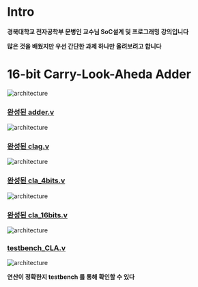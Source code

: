# Intro

**경북대학교 전자공학부 문병인 교수님 SoC설계 및 프로그래밍 강의입니다**

**많은 것을 배웠지만 우선 간단한 과제 하나만 올려보려고 합니다**

# 16-bit Carry-Look-Aheda Adder

![architecture](https://postfiles.pstatic.net/MjAyMDExMDdfOTAg/MDAxNjA0NzI3NDQ3OTk5.pCwRUIx0RwC1BsYKYUQA0qbViMiRRDr30Wp1k3Aqkt8g.p1n9kVQiHelIF8R7O_aGt_sUpF0repCqnmoqLMXQsgQg.PNG.qotjdrb6/image.png?type=w773)

### [완성된 adder.v](https://github.com/Seonggyu-Bae/SoC_Design_and_Programing/blob/main/16bit-Carry-Look_Ahead%20Adder/adder.v)

![architecture](https://postfiles.pstatic.net/MjAyMDExMDdfMjE4/MDAxNjA0NzI3NDgyNjYy.nKbmDIgV1NPoAOE_4SDGlTRpXjvOUy9ohWx7D8Q9Gigg.XaX5JDX-rPacCjt90i2qrSOTNCu__E6rorlxO9F-iVMg.PNG.qotjdrb6/image.png?type=w773)

### [완성된 clag.v](https://github.com/Seonggyu-Bae/SoC_Design_and_Programing/blob/main/16bit-Carry-Look_Ahead%20Adder/clag.v)

![architecture](https://postfiles.pstatic.net/MjAyMDExMDdfMjE0/MDAxNjA0NzI3NTAyNjM5.wU3qdcgEMkm9z7vPs4Y5UjHK66m3vJodBqpiHkHndIMg.UZyGVKOF0WtTQwCmDhNH64U3zTGQVnNjfObkhHJwDaIg.PNG.qotjdrb6/image.png?type=w773)

### [완성된 cla_4bits.v](https://github.com/Seonggyu-Bae/SoC_Design_and_Programing/blob/main/16bit-Carry-Look_Ahead%20Adder/cla_4bits.v)

![architecture](https://postfiles.pstatic.net/MjAyMDExMDdfMSAg/MDAxNjA0NzI3NTI0Mjk0.8fSYz8z-JBZt_VhgOJowyBi1CHEMRK01muWbD_BkJBEg.6GyXK_HupQxFoBuNEQQb4OYtlX3YdeIS9sQH8HgePlcg.PNG.qotjdrb6/image.png?type=w773)

### [완성된 cla_16bits.v](https://github.com/Seonggyu-Bae/SoC_Design_and_Programing/blob/main/16bit-Carry-Look_Ahead%20Adder/cla_16bits.v)

![architecture](https://postfiles.pstatic.net/MjAyMDExMDdfMTA0/MDAxNjA0NzI3NTQ5MDUx.EOIxW75icv89Eo39w0BSP3KDx1_KA55pOjYJraeCjzYg.WTZLh94QtgPM96hBW08lyaMMGM96LUj0akQRYs9YX9Yg.PNG.qotjdrb6/image.png?type=w773)


### [testbench_CLA.v](https://github.com/Seonggyu-Bae/SoC_Design_and_Programing/blob/main/16bit-Carry-Look_Ahead%20Adder/testbench_CLA.v)

![architecture](https://postfiles.pstatic.net/MjAyMDExMDdfMjM2/MDAxNjA0NzI3NTk0NjU3.JgsCQuYW4AjC5XwL052n5nCO1c8nKch7c63LkXz-4g8g.3gWLrumUKJ90I10hSJ1XLx9yeor6CCnBYLZhay2zk5Ag.PNG.qotjdrb6/image.png?type=w773)

**연산이 정확한지 testbench 를 통해 확인할 수 있다** 
